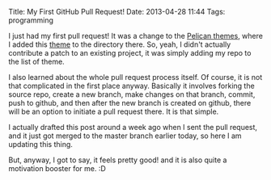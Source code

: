 Title: My First GitHub Pull Request!
Date: 2013-04-28 11:44
Tags: programming

I just had my first pull request! It was a change to the [Pelican themes][l1], where I added this [theme][l2] to the directory there. So, yeah, I didn't actually contribute a patch to an existing project, it was simply adding my repo to the list of theme.

I also learned about the whole pull request process itself. Of course, it is not that complicated in the first place anyway. Basically it involves forking the source repo, create a new branch, make changes on that branch, commit, push to github, and then after the new branch is created on github, there will be an option to initiate a pull request there. It is that simple.

I actually drafted this post around a week ago when I sent the pull request, and it just got merged to the master branch earlier today, so here I am updating this thing.

But, anyway, I got to say, it feels pretty good! and it is also quite a motivation booster for me. :D

[l1]: https://github.com/getpelican/pelican-themes
[l2]: https://github.com/hdra/pelican-cait
